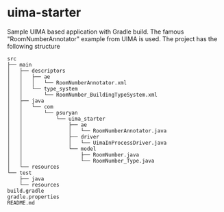 # uima-starter
Sample UIMA based application with Gradle build. The famous "RoomNumberAnnotator" example from UIMA is used. The project has the following structure 

```
src
├── main
│   ├── descriptors
│   │   ├── ae
│   │   │   └── RoomNumberAnnotator.xml
│   │   └── type_system
│   │       └── RoomNumber_BuildingTypeSystem.xml
│   ├── java
│   │   └── com
│   │       └── psuryan
│   │           └── uima_starter
│   │               ├── ae
│   │               │   └── RoomNumberAnnotator.java
│   │               ├── driver
│   │               │   └── UimaInProcessDriver.java
│   │               └── model
│   │                   ├── RoomNumber.java
│   │                   └── RoomNumber_Type.java
│   └── resources
└── test
    ├── java
    └── resources
build.gradle
gradle.properties
README.md
```
